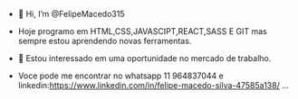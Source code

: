 - 👋 Hi, I’m @FelipeMacedo315
- Hoje programo em HTML,CSS,JAVASCIPT,REACT,SASS E GIT mas sempre estou aprendendo novas ferramentas. 
- 👀 Estou interessado em uma oportunidade no mercado de trabalho.

- Voce pode me encontrar no  whatsapp 11 964837044 e linkedin:https://www.linkedin.com/in/felipe-macedo-silva-47585a138/ ...
